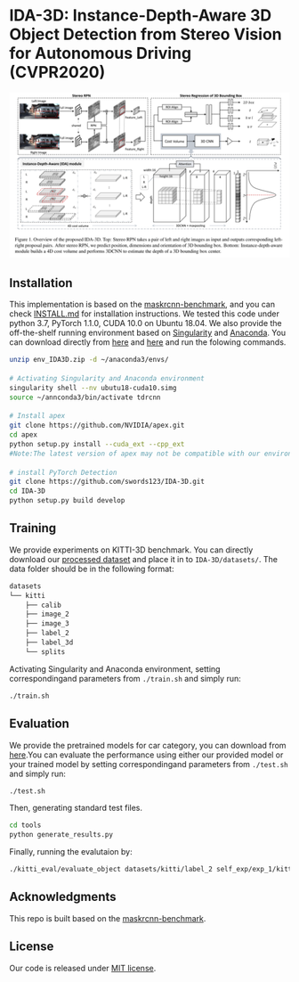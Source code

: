 # IDA-3D: Instance-Depth-Aware 3D Object Detection from Stereo Vision for Autonomous Driving (CVPR2020)

![architecture](figures/finger1.png)

## Installation
This implementation is based on the [maskrcnn-benchmark](https://github.com/facebookresearch/maskrcnn-benchmark), and you can check [INSTALL.md](https://github.com/facebookresearch/maskrcnn-benchmark/blob/master/INSTALL.md) for installation instructions.
We tested this code under python 3.7, PyTorch 1.1.0, CUDA 10.0 on Ubuntu 18.04. We also provide the off-the-shelf running environment based on [Singularity](https://sylabs.io/docs/) and [Anaconda](https://www.anaconda.com/). You can download directly from [here](http://pan.dlut.edu.cn/share?id=rzcyznsyacaz) and [here](http://pan.dlut.edu.cn/share?id=rweur3sy9rpw) and run the folowing commands.
```bash
unzip env_IDA3D.zip -d ~/anaconda3/envs/

# Activating Singularity and Anaconda environment
singularity shell --nv ubutu18-cuda10.simg
source ~/annconda3/bin/activate tdrcnn

# Install apex
git clone https://github.com/NVIDIA/apex.git
cd apex
python setup.py install --cuda_ext --cpp_ext
#Note:The latest version of apex may not be compatible with our environment and you can download the old version from http://pan.dlut.edu.cn/share?id=rz5pdesya4i6

# install PyTorch Detection
git clone https://github.com/swords123/IDA-3D.git
cd IDA-3D
python setup.py build develop
```

## Training
We provide experiments on KITTI-3D benchmark. You can directly download our [processed dataset](http://pan.dlut.edu.cn/share?id=rw5cwssy9mi2) and place it in to `IDA-3D/datasets/`. The data folder should be in the following format:
```bash
datasets
└── kitti
    ├── calib
    ├── image_2
    ├── image_3
    ├── label_2
    ├── label_3d
    └── splits
```
Activating Singularity and Anaconda environment, setting correspondingand parameters from `./train.sh` and simply run:
```bash
./train.sh
```

## Evaluation
We provide the pretrained models for car category, you can download from [here](http://pan.dlut.edu.cn/share?id=rzk3vxsy9yg8).You can evaluate the performance using either our provided model or your trained model by setting correspondingand parameters from `./test.sh` and simply run:
```bash
./test.sh
```
Then, generating standard test files.
```bash
cd tools
python generate_results.py
```
Finally, running the evalutaion by:
```bash
./kitti_eval/evaluate_object datasets/kitti/label_2 self_exp/exp_1/kitti_test/result_xxx
```

## Acknowledgments
This repo is built based on the [maskrcnn-benchmark](https://github.com/facebookresearch/maskrcnn-benchmark).

## License
Our code is released under [MIT license](LICENSE).
